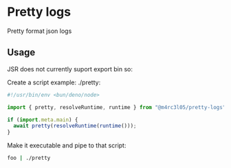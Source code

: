 # Pretty logs

Pretty format json logs

## Usage

JSR does not currently suport export bin so:

Create a script example: ./pretty:

```js
#!/usr/bin/env <bun/deno/node>

import { pretty, resolveRuntime, runtime } from "@m4rc3l05/pretty-logs";

if (import.meta.main) {
  await pretty(resolveRuntime(runtime()));
}
```

Make it executable and pipe to that script:

```cmd
foo | ./pretty
```

